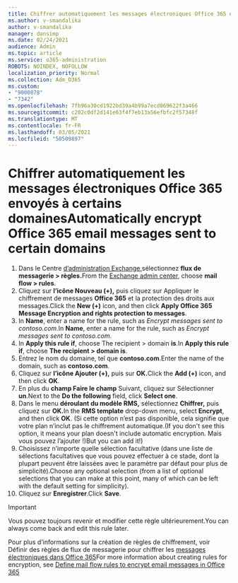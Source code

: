 ```yaml
---
title: Chiffrer automatiquement les messages électroniques Office 365 envoyés à certains domaines
ms.author: v-smandalika
author: v-smandalika
manager: dansimp
ms.date: 02/24/2021
audience: Admin
ms.topic: article
ms.service: o365-administration
ROBOTS: NOINDEX, NOFOLLOW
localization_priority: Normal
ms.collection: Adm_O365
ms.custom:
- "9000078"
- "7342"
ms.openlocfilehash: 7fb96a30cd1922bd39a4b99a7ecd869622f3a466
ms.sourcegitcommit: c202c0df2d141e63f4f7eb13a56efbfc2f57348f
ms.translationtype: MT
ms.contentlocale: fr-FR
ms.lasthandoff: 03/05/2021
ms.locfileid: "50509897"
---
```

# <a name="automatically-encrypt-office-365-email-messages-sent-to-certain-domains"></a><span data-ttu-id="bc6b9-102">Chiffrer automatiquement les messages électroniques Office 365 envoyés à certains domaines</span><span class="sxs-lookup"><span data-stu-id="bc6b9-102">Automatically encrypt Office 365 email messages sent to certain domains</span></span>

1. <span data-ttu-id="bc6b9-103">Dans le Centre [d’administration Exchange,](https://outlook.office365.com/ecp/)sélectionnez **flux de messagerie > règles.**</span><span class="sxs-lookup"><span data-stu-id="bc6b9-103">From the [Exchange admin center](https://outlook.office365.com/ecp/), choose **mail flow > rules**.</span></span> 
2. <span data-ttu-id="bc6b9-104">Cliquez sur **l’icône Nouveau (+),** puis cliquez sur Appliquer le chiffrement de messages **Office 365** et la protection des droits aux messages.</span><span class="sxs-lookup"><span data-stu-id="bc6b9-104">Click the **New (+)** icon, and then click **Apply Office 365 Message Encryption and rights protection to messages**.</span></span>
3. <span data-ttu-id="bc6b9-105">In **Name**, enter a name for the rule, such as *Encrypt messages sent to contoso.com*.</span><span class="sxs-lookup"><span data-stu-id="bc6b9-105">In **Name**, enter a name for the rule, such as *Encrypt messages sent to contoso.com*.</span></span>
4. <span data-ttu-id="bc6b9-106">In **Apply this rule if**, choose The recipient > domain **is**.</span><span class="sxs-lookup"><span data-stu-id="bc6b9-106">In **Apply this rule if**, choose **The recipient > domain is**.</span></span> 
5. <span data-ttu-id="bc6b9-107">Entrez le nom du domaine, tel que **contoso.com**.</span><span class="sxs-lookup"><span data-stu-id="bc6b9-107">Enter the name of the domain, such as **contoso.com**.</span></span>
6. <span data-ttu-id="bc6b9-108">Cliquez sur **l’icône Ajouter (+),** puis sur **OK.**</span><span class="sxs-lookup"><span data-stu-id="bc6b9-108">Click the **Add (+)** icon, and then click **OK**.</span></span>
7. <span data-ttu-id="bc6b9-109">En plus du **champ Faire le champ** Suivant, cliquez sur Sélectionner **un**.</span><span class="sxs-lookup"><span data-stu-id="bc6b9-109">Next to the **Do the following** field, click **Select one**.</span></span> 
8. <span data-ttu-id="bc6b9-110">Dans le menu **déroulant du modèle RMS,** sélectionnez **Chiffrer,** puis cliquez sur **OK.**</span><span class="sxs-lookup"><span data-stu-id="bc6b9-110">In the **RMS template** drop-down menu, select **Encrypt**, and then click **OK**.</span></span> <span data-ttu-id="bc6b9-111">(Si cette option n’est pas disponible, cela signifie que votre plan n’inclut pas le chiffrement automatique.</span><span class="sxs-lookup"><span data-stu-id="bc6b9-111">(If you don't see this option, it means your plan doesn't include automatic encryption.</span></span> <span data-ttu-id="bc6b9-112">Mais vous pouvez l’ajouter !)</span><span class="sxs-lookup"><span data-stu-id="bc6b9-112">But you can add it!)</span></span>
9. <span data-ttu-id="bc6b9-113">Choisissez n’importe quelle sélection facultative (dans une liste de sélections facultatives que vous pouvez effectuer à ce stade, dont la plupart peuvent être laissées avec le paramètre par défaut pour plus de simplicité).</span><span class="sxs-lookup"><span data-stu-id="bc6b9-113">Choose any optional selection (from a list of optional selections that you can make at this point, many of which can be left with the default setting for simplicity).</span></span>
10. <span data-ttu-id="bc6b9-114">Cliquez sur **Enregistrer**.</span><span class="sxs-lookup"><span data-stu-id="bc6b9-114">Click **Save**.</span></span>

> [!IMPORTANT]
> <span data-ttu-id="bc6b9-115">Vous pouvez toujours revenir et modifier cette règle ultérieurement.</span><span class="sxs-lookup"><span data-stu-id="bc6b9-115">You can always come back and edit this rule later.</span></span>

<span data-ttu-id="bc6b9-116">Pour plus d’informations sur la création de règles de chiffrement, voir Définir des règles de flux de messagerie pour chiffrer les [messages électroniques dans Office 365](https://docs.microsoft.com/microsoft-365/compliance/define-mail-flow-rules-to-encrypt-email)</span><span class="sxs-lookup"><span data-stu-id="bc6b9-116">For more information about creating rules for encryption, see [Define mail flow rules to encrypt email messages in Office 365](https://docs.microsoft.com/microsoft-365/compliance/define-mail-flow-rules-to-encrypt-email)</span></span>